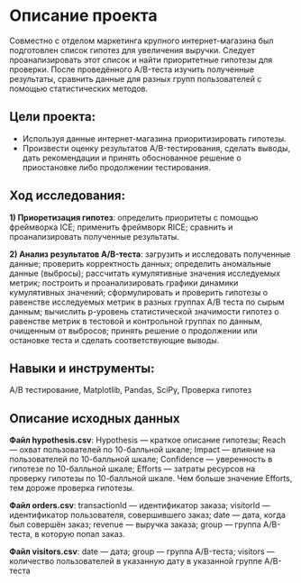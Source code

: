 # Описание проекта
Совместно с отделом маркетинга крупного интернет-магазина был подготовлен список гипотез для увеличения выручки. Следует проанализировать этот список и найти приоритетные гипотезы для проверки. После проведённого A/B-теста изучить полученные результаты, сравнить данные для разных групп пользователей с помощью статистических методов.

## Цели проекта:
- Используя данные интернет-магазина приоритизировать гипотезы.
- Произвести оценку результатов A/B-тестирования, сделать выводы, дать рекомендации и принять обоснованное решение о приостановке либо продолжении тестирования.

## Ход исследования:
**1) Приоретизация гипотез**:
определить приоритеты с помощью фреймворка ICE;
применить фреймворк RICE;
сравнить и проанализировать полученные результаты.

**2) Анализ результатов A/B-теста**:
загрузить и исследовать полученные данные;
проверить корректность данных;
определить аномальные данные (выбросы);
рассчитать кумулятивные значения исследуемых метрик;
построить и проанализировать графики динамики кумулятивных значений;
сформулировать и проверить гипотезы о равенстве исследуемых метрик в разных группах А/В теста по сырым данным;
вычислить р-уровень статистической значимости гипотез о равенстве метрик в тестовой и контрольной группах по данным, очищенным от выбросов;
принять решение о продолжении или остановке теста и сделать соответствующие выводы.

## Навыки и инструменты:
A/B тестирование, Matplotlib, Pandas, SciPy, Проверка гипотез

## Описание исходных данных
**Файл hypothesis.csv**:
Hypothesis — краткое описание гипотезы;
Reach — охват пользователей по 10-балльной шкале;
Impact — влияние на пользователей по 10-балльной шкале;
Confidence — уверенность в гипотезе по 10-балльной шкале;
Efforts — затраты ресурсов на проверку гипотезы по 10-балльной шкале. Чем больше значение Efforts, тем дороже проверка гипотезы.

**Файл orders.csv**:
transactionId — идентификатор заказа;
visitorId — идентификатор пользователя, совершившего заказ;
date — дата, когда был совершён заказ;
revenue — выручка заказа;
group — группа A/B-теста, в которую попал заказ.

**Файл visitors.csv**:
date — дата;
group — группа A/B-теста;
visitors — количество пользователей в указанную дату в указанной группе A/B-теста

